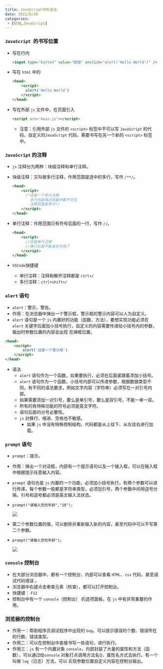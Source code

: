 ```yaml
---
title: JavaScript书写语法
date: 2021/8/20
categories:
 - [前端,JavaScript]
---
```


### `JavaScript `的书写位置

- 写在行内

  ```html
  <input type="button" value="按钮" onclick="alert('Hello World')" />
  ```

- 写在 `html` 中的 

  ```html
  <head>
      <script>
      	alert('Hello World')
      </script>
  </head>
  ```

- 写在外部 `js` 文件中，在页面引入

  ```html
  <script src="main.js"></script>
  ```

  - 注意：引用外部 `js` 文件的 `<script>` 标签中不可以写 `JavaScript` 的代码，自定义的`JavaScript` 代码，需要书写在另一个新的 `<script>` 标签中。

### `JavaScript` 的注释

- `js` 注释分为两种：块级注释和单行注释。

- 块级注释：又叫做多行注释，作用范围是选中的多行，写作 `/**/`。

  ```html
  <head>
      <script>
      	/*这是一个多行注释
          多行内容再浏览器中都不可见
          注释范围是多行*/
      </script>
  </head>
  ```

- 单行注释：作用范围只有符号后面的一行，写作 `//`。

  ```html
  <head>
      <script>
      	//这是单行注释
      	//换行后就不能发生作用了
      </script>
  </head>
  ```

- `VSCode`快捷键

  - 单行注释：注释和解开注释都是 `ctrl+/`
  - 多行注释：`ctrl+shift+/`

### `alert` 语句

- `alert`：警示、警告。
- 作用：在浏览器中弹出一个警示框，警示框的警示内容可以人为自定义。
- `alert` 语句是一个 `js` 内置好的功能（函数、方法），要想实现功能必须在 `alert` 关键字后面加小括号执行，自定义的内容需要传递给小括号内的参数，输出时参数位置的内容会出现 在弹框位置。

```html
<head>
    <script>
    	alert('这是一个警示框')
    </script>
</head>
```

- 语法
  - `alert` 语句作为一个函数，如果要执行，必须在后面紧跟着添加小括号。
  - `alert` 语句作为一个函数，小括号内部可以传递参数，根据数据类型不同，有不同的语法要求，例如文字内容（字符串）必须写在一对引号内部。
  - 如果需要添加一对引号，要么是单引号，要么是双引号，不能一单一双。
  - 所有的有特殊功能的符号必须是英文字符。
  - 语句后面的分号必要性。
  - `js` 对换行、缩进、空格也不敏感。
    - 如果 `js` 中没有特殊控制结构，代码都是从上往下、从左往右进行加载。

### `prompt` 语句

- `prompt`：提示。
- 作用：弹出一个对话框，内部有一个提示语句以及一个输入框，可以在输入框中根据提示任意输入内容。
- `prompt` 语句也是 `js` 内置的一个功能，必须加小括号执行，有两个参数可以进行传递，每个参数一般都是字符串类型，必须加引号，两个参数中间用逗号分隔，引号和逗号都必须是英文输入法状态。

- `prompt("请输入您的年龄","18");`

  ![](https://pic.imgdb.cn/item/618a37c72ab3f51d9166b568.png)

- 第二个参数位置的值，可以删除并重新输入新的内容，甚至代码中可以不写第二个参数。

- `prompt("请输入您的年龄");`

  ![](https://pic.imgdb.cn/item/618a387b2ab3f51d9167cc2f.png)

### `console` 控制台

- 在大部分浏览器中，都有一个控制台，内部可以查看 `HTML`、`css` 代码，甚至调试代码错误 。
- 浏览器中右键点击审查元素（检查），都可以打开控制台。
- 快捷键： `F12`
- 控制台中有一个 `console`（控制台） 的选项面板，在 `js` 中有非常重要的作用。

### 浏览器的控制台

- 作用一：帮助程序员调试程序中出现的 `bug`。可以提示错误的个数、错误所在的行数、错误类型。
- 作用二：可以在控制台中直接书写一些语句，进行执行。
- 作用三：`js` 有一个内置对象 `console`，内部封装了大量的属性和方法（函数），可以通过给`console` 对象打点调用方法名()、属性名方式去执行。有一个叫做 `log`（日志）方法，可以 实现参数位置自定义内容在控制台输出。



